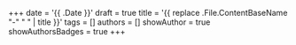 +++
date = '{{ .Date }}'
draft = true
title = '{{ replace .File.ContentBaseName "-" " " | title }}'
tags = []
authors = []
showAuthor = true
showAuthorsBadges = true
+++
